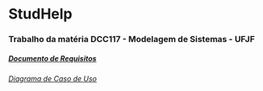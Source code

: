 
<html>
 <body>
   <h1>
    StudHelp
   </h1>
   <h3>
    Trabalho da matéria DCC117 - Modelagem de Sistemas - UFJF
   </h3>
    <h5>
      <a href="https://docs.google.com/document/d/1RxyWyKjqwz9kEvx3caPUfI-cxhhJ60OmMy1iSTVg0FQ/edit?usp=sharing" target="_blank">Documento de Requisitos</a>
    </h5>
   <h6>
       <a href="https://drive.google.com/file/d/1BTX8_ynneNfLRRlMnj2I7GLwbHxR1Ws1/view?usp=sharing" target="_blank">Diagrama de Caso de Uso</a>
    </h6>
  </body>
</html> 

